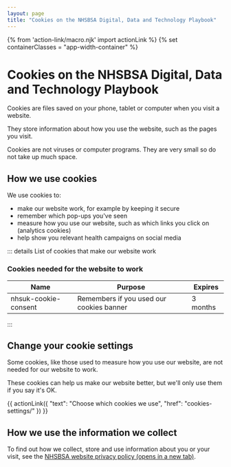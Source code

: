 ```yaml
---
layout: page
title: "Cookies on the NHSBSA Digital, Data and Technology Playbook"
---
```


{% from 'action-link/macro.njk' import actionLink %}
{% set containerClasses = "app-width-container" %}

# Cookies on the NHSBSA Digital, Data and Technology Playbook

Cookies are files saved on your phone, tablet or computer when you visit a website.

They store information about how you use the website, such as the pages you visit.

Cookies are not viruses or computer programs. They are very small so do not take up much space.

## How we use cookies

We use cookies to:

- make our website work, for example by keeping it secure
- remember which pop-ups you've seen
- measure how you use our website, such as which links you click on (analytics cookies)
- help show you relevant health campaigns on social media

::: details List of cookies that make our website work    

### Cookies needed for the website to work

| Name | Purpose | Expires |
| ----------- | ----------- | ----------- |
| nhsuk-cookie-consent | Remembers if you used our cookies banner | 3 months |

:::

## Change your cookie settings

Some cookies, like those used to measure how you use our website, are not needed for our website to work.

These cookies can help us make our website better, but we'll only use them if you say it's OK.

{{ actionLink({
  "text": "Choose which cookies we use",
  "href": "cookies-settings/"
}) }}

## How we use the information we collect

To find out how we collect, store and use information about you or your visit, see the [NHSBSA website privacy policy (opens in a new tab)](https://www.nhsbsa.nhs.uk/our-policies/privacy).